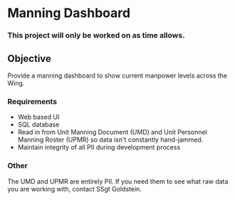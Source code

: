 # Manning Dashboard
### This project will only be worked on as time allows.
## Objective
Provide a manning dashboard to show current manpower levels across the Wing.
### Requirements
- Web based UI
- SQL database
- Read in from Unit Manning Document (UMD) and Unit Personnel Manning Roster (UPMR) so data isn't constantly hand-jammed.
- Maintain integrity of all PII during development process
### Other
The UMD and UPMR are entirely PII. If you need them to see what raw data you are working with, contact SSgt Goldstein.
